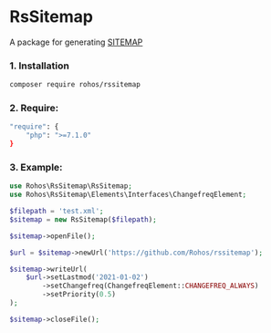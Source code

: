 # RsSitemap

A package for generating [SITEMAP](https://www.sitemaps.org/)

### 1. Installation
```bash
composer require rohos/rssitemap
```

### 2. Require:
```bash
"require": {
    "php": ">=7.1.0"
}
```

### 3. Example:
```php
use Rohos\RsSitemap\RsSitemap;
use Rohos\RsSitemap\Elements\Interfaces\ChangefreqElement;

$filepath = 'test.xml';
$sitemap = new RsSitemap($filepath);

$sitemap->openFile();

$url = $sitemap->newUrl('https://github.com/Rohos/rssitemap');

$sitemap->writeUrl(
    $url->setLastmod('2021-01-02')
        ->setChangefreq(ChangefreqElement::CHANGEFREQ_ALWAYS)
        ->setPriority(0.5)
);

$sitemap->closeFile();
```
